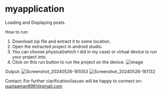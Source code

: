 # myapplication
Loading and Displaying posts.

How to run:
1) Download zip file and extract it to some location.
2) Open the extracted project in android studio.
3) You can choose physical(which I did in my case) or virtual device to run your project into.
4) Click on this run button to run the project on the device. ![image](https://github.com/amangup9/myapplication/assets/62152255/06b8b73e-6fb5-444a-b246-4beb5b3bdc80)

Output:
![Screenshot_20240526-161053](https://github.com/amangup9/myapplication/assets/62152255/c5885bb4-982c-4f79-8116-43293df7e771)
![Screenshot_20240526-161132](https://github.com/amangup9/myapplication/assets/62152255/3802cc69-dcbc-4729-9035-11b2b8691d26)

Contact:
For further clarification/issues will be happy to connect on: guptaaman9981@gmail.com
